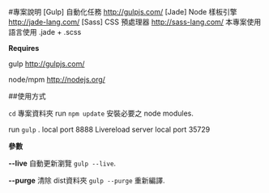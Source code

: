 #專案說明
[Gulp] 自動化任務 http://gulpjs.com/
[Jade] Node 樣板引擎 http://jade-lang.com/
[Sass] CSS 預處理器 http://sass-lang.com/
本專案使用語言使用 .jade + .scss

**Requires**

gulp http://gulpjs.com/

node/mpm http://nodejs.org/

##使用方式

`cd` 專案資料夾 run `npm update` 安裝必要之 node modules.

run `gulp` . 
local port 8888 
Livereload server local port 35729

**參數**

__--live__ 自動更新瀏覽 `gulp --live`.

__--purge__ 清除 dist資料夾 `gulp --purge` 重新編譯. 
